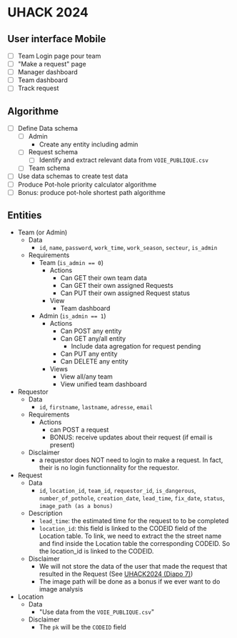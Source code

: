 # UHACK 2024

## User interface Mobile

- [ ] Team Login page pour team
- [ ] "Make a request" page
- [ ] Manager dashboard
- [ ] Team dashboard
- [ ] Track request

## Algorithme

- [ ] Define Data schema
	- [ ] Admin
		- Create any entity including admin
	- [ ] Request schema
		- [ ] Identify and extract relevant data from `VOIE_PUBLIQUE.csv`
	- [ ] Team schema
- [ ] Use data schemas to create test data
- [ ] Produce Pot-hole priority calculator algorithme
- [ ] Bonus: produce pot-hole shortest path algorithme

## Entities

- Team (or Admin)
	- Data
		- `id`, `name`, `password`, `work_time`, `work_season`, `secteur`, `is_admin`
	- Requirements
		- Team (`is_admin == 0`)
			- Actions
				- Can GET their own team data
				- Can GET their own assigned Requests
				- Can PUT their own assigned Request status
			- View
				- Team dashboard
		- Admin (`is_admin == 1`)
			- Actions
				- Can POST any entity
				- Can GET any/all entity
					- Include data agregation for request pending
				- Can PUT any entity
				- Can DELETE any entity
			- Views
				- View all/any team
				- View unified team dashboard
- Requestor
	- Data
		- `id`, `firstname`, `lastname`, `adresse`, `email`
	- Requirements
		- Actions
			- can POST a request
			- BONUS: receive updates about their request (if email is present)
	- Disclaimer
		- a requestor does NOT need to login to make a request. In fact, their is no login functionnality for the requestor.
- Request
	- Data
		- `id`, `location_id`, `team_id`, `requestor_id`, `is_dangerous`, `number_of_pothole`, `creation_date`, `lead_time`, `fix_date`, `status`, `image_path (as a bonus)`
	- Description
		- `lead_time`: the estimated time for the request to to be completed
		- `location_id`: this field is linked to the CODEID field of the Location table. To link, we need to extract the the street name and find inside the Location table the corresponding CODEID. So the location_id is linked to the CODEID. 
	- Disclaimer
		- We will not store the data of the user that made the request that resulted in the Request (See [UHACK2024 (Diapo 7)](https://www.peso-outaouais.ca/wp-content/uploads/2024/04/Case-Study.pdf))
		- The image path will be done as a bonus if we ever want to do image analysis
- Location
	- Data
		- "Use data from the `VOIE_PUBLIQUE.csv`"
	- Disclaimer
		- The `pk` will be the `CODEID` field
